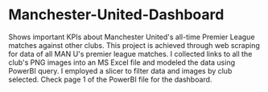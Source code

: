 # Manchester-United-Dashboard
Shows important KPIs about Manchester United's all-time Premier League  matches against other clubs. 
This project is achieved through web scraping for data of all MAN U's premier league matches. I collected links  to all the club's PNG images into an MS Excel file and modeled the data using  PowerBI query. I employed a slicer to filter data and images by club selected.
Check page 1 of the PowerBI file for the dashboard.
